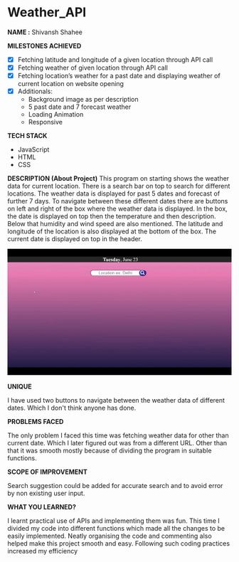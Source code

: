 # Weather_API

**NAME :** Shivansh Shahee


**MILESTONES ACHIEVED**
* [x] Fetching latitude and longitude of a given location through API call
* [x] Fetching weather of given location through API call
* [x] Fetching location’s weather for a past date and displaying weather of current location on website opening
* [x] Additionals: 
    * Background image as per description
    * 5 past date and 7 forecast weather
    * Loading Animation
    * Responsive


**TECH STACK**
* JavaScript
* HTML
* CSS

**DESCRIPTION (About Project)**
This program on starting shows the weather data for current location. There is a search bar on top to search for different locations. The weather data is displayed for past 5 dates and forecast of further 7 days. To navigate between these different dates there are buttons on left and right of the box where the weather data is displayed. In the box, the date is displayed on top then the temperature and then description. Below that humidity and wind speed are also mentioned. The latitude and longitude of the location is also displayed at the bottom of the box. The current date is displayed on top in the header.


![Project](./resources/example/project03.gif)

**UNIQUE**

I have used two buttons to navigate between the weather data of different dates. Which I don't think anyone has done.

**PROBLEMS FACED**

The only problem I faced this time was fetching weather data for other than current date. Which I later figured out was from a different URL. Other than that it was smooth mostly because of dividing the program in suitable functions.

**SCOPE OF IMPROVEMENT**

Search suggestion could be added for accurate search and to avoid error by non existing user input.

**WHAT YOU LEARNED?**

I learnt practical use of APIs and implementing them was fun. This time I divided my code into different functions which made all the changes to be easily implemented. Neatly organising the code and commenting also helped make this project smooth and easy. Following such coding practices increased my efficiency
